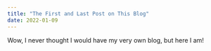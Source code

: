 ```yaml
---
title: "The First and Last Post on This Blog"
date: 2022-01-09
---
```



Wow, I never thought I would have my very own blog, but here I am!

